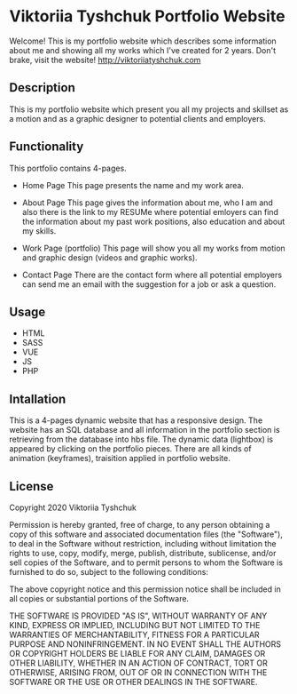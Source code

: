 # Viktoriia Tyshchuk Portfolio Website
Welcome! This is my portfolio website which describes some information about me and showing all my works which I've created for 2 years. Don't brake, visit the website!
http://viktoriiatyshchuk.com

## Description
This is my portfolio website which present you all my projects and skillset as a motion and as a graphic designer to potential clients and employers. 

## Functionality
This portfolio contains 4-pages.

- Home Page
 This page presents the name and my work area.
 
- About Page
This page gives the information about me, who I am and also there is the link to my RESUMe where potential emloyers can find the information about my past work positions, also education and about my skills.

- Work Page (portfolio)
This page will show you all my works from motion and graphic design (videos and graphic works).

- Contact Page
There are the contact form where all potential employers can send me an email with the suggestion for a job or ask a question.

## Usage
- HTML
- SASS
- VUE
- JS
- PHP

## Intallation
This is a 4-pages dynamic website that has a responsive design.
The website has an SQL database and all information in the portfolio section is retrieving from the database into hbs file. The dynamic data (lightbox) is appeared by clicking on the portfolio pieces. There are all kinds of animation (keyframes), traisition applied in portfolio website.

## License
Copyright 2020 Viktoriia Tyshchuk

Permission is hereby granted, free of charge, to any person obtaining a copy of this software and associated documentation files (the "Software"), to deal in the Software without restriction, including without limitation the rights to use, copy, modify, merge, publish, distribute, sublicense, and/or sell copies of the Software, and to permit persons to whom the Software is furnished to do so, subject to the following conditions:

The above copyright notice and this permission notice shall be included in all copies or substantial portions of the Software.

THE SOFTWARE IS PROVIDED "AS IS", WITHOUT WARRANTY OF ANY KIND, EXPRESS OR IMPLIED, INCLUDING BUT NOT LIMITED TO THE WARRANTIES OF MERCHANTABILITY, FITNESS FOR A PARTICULAR PURPOSE AND NONINFRINGEMENT. IN NO EVENT SHALL THE AUTHORS OR COPYRIGHT HOLDERS BE LIABLE FOR ANY CLAIM, DAMAGES OR OTHER LIABILITY, WHETHER IN AN ACTION OF CONTRACT, TORT OR OTHERWISE, ARISING FROM, OUT OF OR IN CONNECTION WITH THE SOFTWARE OR THE USE OR OTHER DEALINGS IN THE SOFTWARE.
